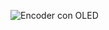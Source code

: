 ![Encoder con OLED](https://github.com/Brandon-SR/Sensores_R2/assets/132231023/04809961-3ed6-4102-bcf5-1e9f3b3359f5)
